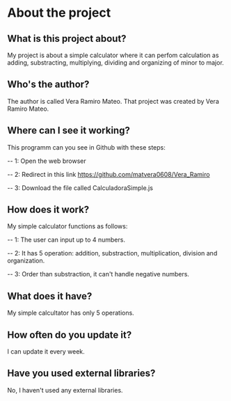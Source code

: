 # About the project

## What is this project about?

My project is about a simple calculator where it can perfom calculation as adding, substracting, multiplying, dividing and organizing of minor to major.

## Who's the author?

The author is called Vera Ramiro Mateo. That project was created by Vera Ramiro Mateo.

## Where can I see it working?

This programm can you see in Github with these steps:

-- 1: Open the web browser

-- 2: Redirect in this link https://github.com/matvera0608/Vera_Ramiro

-- 3: Download the file called CalculadoraSimple.js

## How does it work?

My simple calculator functions as follows:

-- 1: The user can input up to 4 numbers.

-- 2: It has 5 operation: addition, substraction, multiplication, division and organization.

-- 3: Order than substraction, it can't handle negative numbers.

## What does it have?

My simple calcultator has only 5 operations.

## How often do you update it?

I can update it every week.

## Have you used external libraries?

No, I haven't used any external libraries.

